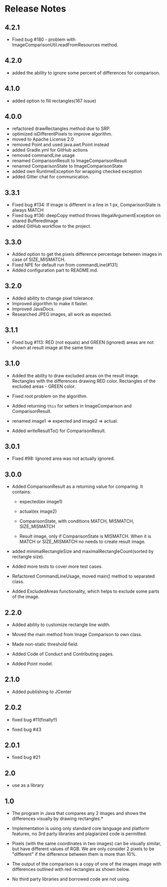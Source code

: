 # Release Notes

## 4.2.1 
*   Fixed bug #180 - problem with ImageComparisonUtil.readFromResources method.

## 4.2.0
*   added the ability to ignore some percent of differences for comparison.

## 4.1.0
*   added option to fill rectangles(167 issue)

## 4.0.0
*   refactored drawRectangles method due to SRP.
*   optimized isDifferentPixels to improve algorithm.
*   moved to Apache License 2.0
*   removed Point and used java.awt.Point instead
*   added Gradle.yml for GitHub actions
*   removed commandLine usage
*   renamed ComparisonResult to ImageComparisonResult
*   renamed ComparisonState to ImageComparisonState
*   added own RuntimeException for wrapping checked exception
*   added Gitter chat for communication.

## 3.3.1
*   Fixed bug #134: If image is different in a line in 1 px, ComparisonState is always MATCH
*   Fixed bug #136: deepCopy method throws IllegalArgumentException on shared BufferedImage
*   added GitHub workflow to the project.

## 3.3.0
*   Added option to get the pixels difference percentage between images in case of SIZE_MISMATCH.
*   Fixed NPE for default run from commandLine(#131)
*   Added configuration part to README.md.
## 3.2.0
*   Added ability to change pixel tolerance.
*   Improved algorithm to make it faster.
*   Improved JavaDocs.
*   Researched JPEG images, all work as expected. 

## 3.1.1 
*   Fixed bug #113: RED (not equals) and GREEN (ignored) areas are not shown at result image at the same time

## 3.1.0
*   Added the ability to draw excluded areas on the result image. Rectangles with the differences drawing RED color.
    Rectangles of the excluded areas - GREEN color.

*   Fixed root problem on the algorithm.

*   Added returning `this` for setters in ImageComparison and ComparisonResult.

*   renamed image1 => expected and image2 => actual.

*   Added writeResultTo() for ComparisonResult.

## 3.0.1
*   Fixed #98: Ignored area was not actually ignored.

## 3.0.0
*   Added ComparisonResult as a returning value for comparing. It contains:
    
    *   expected(ex image1)
    
    *   actual(ex image2)
    
    *   ComparisonState, with conditions MATCH, MISMATCH, SIZE_MISMATCH
    
    *   Result image, only if ComparisonState is MISMATCH. When it is MATCH or SIZE_MISMATCH no needs to create result image.
    
*   added minimalRectangleSize and maximalRectangleCount(sorted by rectangle size).

*   Added more tests to cover more test cases.

*   Refactored CommandLineUsage, moved main() method to separated class.

*   Added ExcludedAreas functionality, which helps to exclude some parts of the image.

## 2.2.0
*   Added ability to customize rectangle line width.

*   Moved the main method from Image Comparison to own class.

*   Made non-static threshold field.

*   Added Code of Conduct and Contributing pages.

*   Added Point model.

## 2.1.0
*   Added publishing to JCenter

## 2.0.2
*   fixed bug #11(finally!!)

*   fixed bug #43

## 2.0.1 
*   fixed bug #21

## 2.0
*   use as a library 

## 1.0
*   The program in Java that compares any 2 images and shows the differences visually by drawing rectangles.*

*   Implementation is using only standard core language and platform features, no 3rd party libraries and plagiarized code is permitted.

*   Pixels (with the same coordinates in two images) can be visually similar, but have
different values of RGB. We are only consider 2 pixels to be "different" if the
difference between them is more than 10%.

*   The output of the comparison is a copy of one of the images image with
differences outlined with red rectangles as shown below.

*   No third party libraries and borrowed code are not using.
